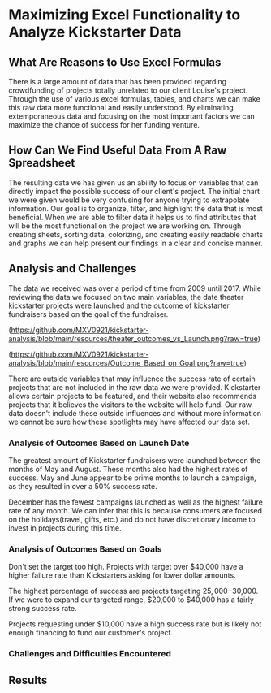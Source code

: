 # Maximizing Excel Functionality to Analyze Kickstarter Data

## What Are Reasons to Use Excel Formulas

There is a large amount of data that has been provided regarding crowdfunding of projects totally unrelated to our client Louise's project. Through the use of various excel formulas, tables, and charts we can make this raw data more functional and easily understood. By eliminating extemporaneous data and focusing on the most important factors we can maximize the chance of success for her funding venture.

## How Can We Find Useful Data From A Raw Spreadsheet

The resulting data we has given us an ability to focus on variables that can directly impact the possible success of our client's project. The initial chart we were given would be very confusing for anyone trying to extrapolate information. Our goal is to organize, filter, and highlight the data that is most beneficial. When we are able to filter data it helps us to find attributes that will be the most functional on the project we are working on. Through creating sheets, sorting data, colorizing, and creating easily readable charts and graphs we can help present our findings in a clear and concise manner.

## Analysis and Challenges

The data we received was over a period of time from 2009 until 2017. While reviewing the data we focused on two main variables, the date theater kickstarter projects were launched and the outcome of kickstarter fundraisers based on the goal of the fundraiser.

(https://github.com/MXV0921/kickstarter-analysis/blob/main/resources/theater_outcomes_vs_Launch.png?raw=true)

(https://github.com/MXV0921/kickstarter-analysis/blob/main/resources/Outcome_Based_on_Goal.png?raw=true)

There are outside variables that may influence the success rate of certain projects that are not included in the raw data we were provided. Kickstarter allows certain projects to be featured, and their website also recommends projects that it believes the visitors to the website will help fund. Our raw data doesn't include these outside influences and without more information we cannot be sure how these spotlights may have affected our data set.

### Analysis of Outcomes Based on Launch Date

The greatest amount of Kickstarter fundraisers were launched between the months of May and August. These months also had the highest rates of success. May and June appear to be prime months to launch a campaign, as they resulted in over a 50% success rate.

December has the fewest campaigns launched as well as the highest failure rate of any month. We can infer that this is because consumers are focused on the holidays(travel, gifts, etc.) and do not have discretionary income to invest in projects during this time.

### Analysis of Outcomes Based on Goals

Don't set the target too high. Projects with target over $40,000 have a higher failure rate than Kickstarters asking for lower dollar amounts.

The highest percentage of success are projects targeting $25,000-$30,000. If we were to expand our targeted range, $20,000 to $40,000 has a fairly strong success rate.

Projects requesting under $10,000 have a high success rate but is likely not enough financing to fund our customer's project.

### Challenges and Difficulties Encountered

## Results
